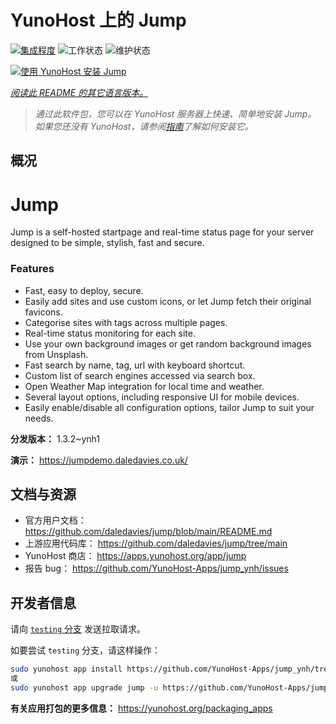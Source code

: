 <!--
注意：此 README 由 <https://github.com/YunoHost/apps/tree/master/tools/readme_generator> 自动生成
请勿手动编辑。
-->

# YunoHost 上的 Jump

[![集成程度](https://dash.yunohost.org/integration/jump.svg)](https://dash.yunohost.org/appci/app/jump) ![工作状态](https://ci-apps.yunohost.org/ci/badges/jump.status.svg) ![维护状态](https://ci-apps.yunohost.org/ci/badges/jump.maintain.svg)

[![使用 YunoHost 安装 Jump](https://install-app.yunohost.org/install-with-yunohost.svg)](https://install-app.yunohost.org/?app=jump)

*[阅读此 README 的其它语言版本。](./ALL_README.md)*

> *通过此软件包，您可以在 YunoHost 服务器上快速、简单地安装 Jump。*  
> *如果您还没有 YunoHost，请参阅[指南](https://yunohost.org/install)了解如何安装它。*

## 概况

# Jump
Jump is a self-hosted startpage and real-time status page for your server designed to be simple, stylish, fast and secure.
### Features

- Fast, easy to deploy, secure.
- Easily add sites and use custom icons, or let Jump fetch their original favicons.
- Categorise sites with tags across multiple pages.
- Real-time status monitoring for each site.
- Use your own background images or get random background images from Unsplash.
- Fast search by name, tag, url with keyboard shortcut.
- Custom list of search engines accessed via search box.
- Open Weather Map integration for local time and weather.
- Several layout options, including responsive UI for mobile devices.
- Easily enable/disable all configuration options, tailor Jump to suit your needs.


**分发版本：** 1.3.2~ynh1

**演示：** <https://jumpdemo.daledavies.co.uk/>
## 文档与资源

- 官方用户文档： <https://github.com/daledavies/jump/blob/main/README.md>
- 上游应用代码库： <https://github.com/daledavies/jump/tree/main>
- YunoHost 商店： <https://apps.yunohost.org/app/jump>
- 报告 bug： <https://github.com/YunoHost-Apps/jump_ynh/issues>

## 开发者信息

请向 [`testing` 分支](https://github.com/YunoHost-Apps/jump_ynh/tree/testing) 发送拉取请求。

如要尝试 `testing` 分支，请这样操作：

```bash
sudo yunohost app install https://github.com/YunoHost-Apps/jump_ynh/tree/testing --debug
或
sudo yunohost app upgrade jump -u https://github.com/YunoHost-Apps/jump_ynh/tree/testing --debug
```

**有关应用打包的更多信息：** <https://yunohost.org/packaging_apps>
